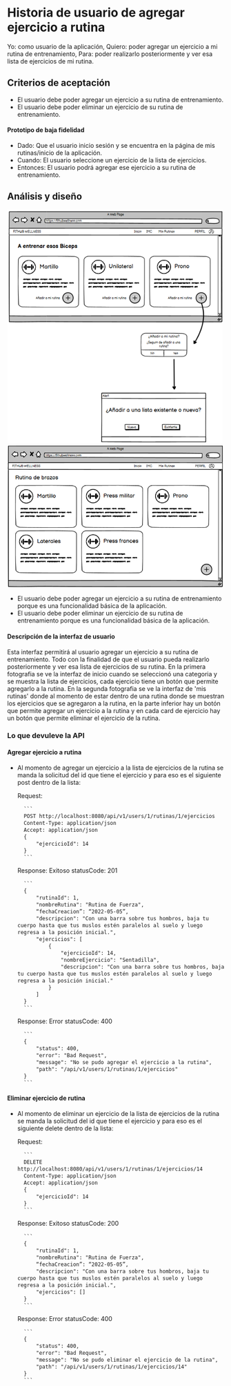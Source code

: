 # Historia de usuario de agregar ejercicio a rutina

Yo: como usuario de la aplicación,
Quiero: poder agregar un ejercicio a mi rutina de entrenamiento,
Para: poder realizarlo posteriormente y ver esa lista de ejercicios de mi rutina.

## Criterios de aceptación

- El usuario debe poder agregar un ejercicio a su rutina de entrenamiento.
- El usuario debe poder eliminar un ejercicio de su rutina de entrenamiento.

#### Prototipo de baja fidelidad

- Dado: Que el usuario inicio sesión y se encuentra en la página de mis rutinas/inicio de la aplicación.
- Cuando: El usuario seleccione un ejercicio de la lista de ejercicios.
- Entonces: El usuario podrá agregar ese ejercicio a su rutina de entrenamiento.

## Análisis y diseño

<img src="../assets/historia40.png" alt="Historia de usuario de agregar ejercicio a rutina" width="500px" ><br/>
<img src="../assets/historia41.png" alt="Historia de usuario de agregar ejercicio a rutina" width="500px" ><br/>

- El usuario debe poder agregar un ejercicio a su rutina de entrenamiento porque es una funcionalidad básica de la aplicación.
- El usuario debe poder eliminar un ejercicio de su rutina de entrenamiento porque es una funcionalidad básica de la aplicación.

#### Descripción de la interfaz de usuario

Esta interfaz permitirá al usuario agregar un ejercicio a su rutina de entrenamiento. Todo con la finalidad de que el usuario pueda realizarlo posteriormente y ver esa lista de ejercicios de su rutina. En la primera fotografia se ve la interfaz de inicio cuando se seleccionó una categoria y se muestra la lista de ejercicios, cada ejercicio tiene un botón que permite agregarlo a la rutina. En la segunda fotografia se ve la interfaz de 'mis rutinas' donde al momento de estar dentro de una rutina donde se muestran los ejercicios que se agregaron a la rutina, en la parte inferior hay un botón que permite agregar un ejercicio a la rutina y en cada card de ejercicio hay un botón que permite eliminar el ejercicio de la rutina.

### Lo que devuleve la API

#### Agregar ejercicio a rutina

- Al momento de agregar un ejercicio a la lista de ejercicios de la rutina se manda la solicitud del id que tiene el ejercicio y para eso es el siguiente post dentro de la lista:

    Request:
    
        ```
        POST http://localhost:8080/api/v1/users/1/rutinas/1/ejercicios
        Content-Type: application/json
        Accept: application/json
        {
            "ejercicioId": 14
        }
        ```

    Response: Exitoso statusCode: 201

        ```
        {
            "rutinaId": 1,
            "nombreRutina": "Rutina de Fuerza",
            “fechaCreacion”: “2022-05-05”,
            "descripcion": "Con una barra sobre tus hombros, baja tu cuerpo hasta que tus muslos estén paralelos al suelo y luego regresa a la posición inicial.",
            "ejercicios": [
                {
                    "ejercicioId": 14,
                    "nombreEjercicio": "Sentadilla",
                    "descripcion": "Con una barra sobre tus hombros, baja tu cuerpo hasta que tus muslos estén paralelos al suelo y luego regresa a la posición inicial."
                }
            ]
        }
        ```
    
    Response: Error statusCode: 400

        ```
        {
            "status": 400,
            "error": "Bad Request",
            "message": "No se pudo agregar el ejercicio a la rutina",
            "path": "/api/v1/users/1/rutinas/1/ejercicios"
        }
        ```

#### Eliminar ejercicio de rutina

- Al momento de eliminar un ejercicio de la lista de ejercicios de la rutina se manda la solicitud del id que tiene el ejercicio y para eso es el siguiente delete dentro de la lista:

    Request:
    
        ```
        DELETE http://localhost:8080/api/v1/users/1/rutinas/1/ejercicios/14
        Content-Type: application/json
        Accept: application/json
        {
            "ejercicioId": 14
        }
        ```

    Response: Exitoso statusCode: 200

        ```
        {
            "rutinaId": 1,
            "nombreRutina": "Rutina de Fuerza",
            “fechaCreacion”: “2022-05-05”,
            "descripcion": "Con una barra sobre tus hombros, baja tu cuerpo hasta que tus muslos estén paralelos al suelo y luego regresa a la posición inicial.",
            "ejercicios": []
        }
        ```

    Response: Error statusCode: 400

        ```
        {
            "status": 400,
            "error": "Bad Request",
            "message": "No se pudo eliminar el ejercicio de la rutina",
            "path": "/api/v1/users/1/rutinas/1/ejercicios/14"
        }
        ```